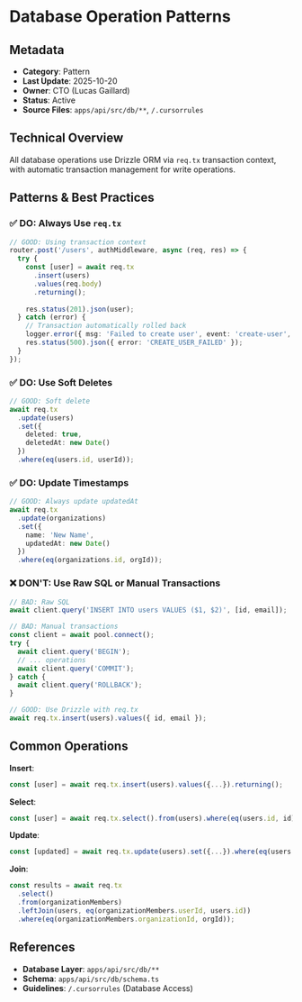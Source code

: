 # Database Operation Patterns

## Metadata
- **Category**: Pattern
- **Last Update**: 2025-10-20
- **Owner**: CTO (Lucas Gaillard)
- **Status**: Active
- **Source Files**: `apps/api/src/db/**`, `/.cursorrules`

## Technical Overview

All database operations use Drizzle ORM via `req.tx` transaction context, with automatic transaction management for write operations.

## Patterns & Best Practices

### ✅ DO: Always Use `req.tx`

```typescript
// GOOD: Using transaction context
router.post('/users', authMiddleware, async (req, res) => {
  try {
    const [user] = await req.tx
      .insert(users)
      .values(req.body)
      .returning();
    
    res.status(201).json(user);
  } catch (error) {
    // Transaction automatically rolled back
    logger.error({ msg: 'Failed to create user', event: 'create-user', metadata: { error } });
    res.status(500).json({ error: 'CREATE_USER_FAILED' });
  }
});
```

### ✅ DO: Use Soft Deletes

```typescript
// GOOD: Soft delete
await req.tx
  .update(users)
  .set({ 
    deleted: true, 
    deletedAt: new Date() 
  })
  .where(eq(users.id, userId));
```

### ✅ DO: Update Timestamps

```typescript
// GOOD: Always update updatedAt
await req.tx
  .update(organizations)
  .set({ 
    name: 'New Name',
    updatedAt: new Date()
  })
  .where(eq(organizations.id, orgId));
```

### ❌ DON'T: Use Raw SQL or Manual Transactions

```typescript
// BAD: Raw SQL
await client.query('INSERT INTO users VALUES ($1, $2)', [id, email]);

// BAD: Manual transactions
const client = await pool.connect();
try {
  await client.query('BEGIN');
  // ... operations
  await client.query('COMMIT');
} catch {
  await client.query('ROLLBACK');
}

// GOOD: Use Drizzle with req.tx
await req.tx.insert(users).values({ id, email });
```

## Common Operations

**Insert**:
```typescript
const [user] = await req.tx.insert(users).values({...}).returning();
```

**Select**:
```typescript
const [user] = await req.tx.select().from(users).where(eq(users.id, id)).limit(1);
```

**Update**:
```typescript
const [updated] = await req.tx.update(users).set({...}).where(eq(users.id, id)).returning();
```

**Join**:
```typescript
const results = await req.tx
  .select()
  .from(organizationMembers)
  .leftJoin(users, eq(organizationMembers.userId, users.id))
  .where(eq(organizationMembers.organizationId, orgId));
```

## References
- **Database Layer**: `apps/api/src/db/**`
- **Schema**: `apps/api/src/db/schema.ts`
- **Guidelines**: `/.cursorrules` (Database Access)
